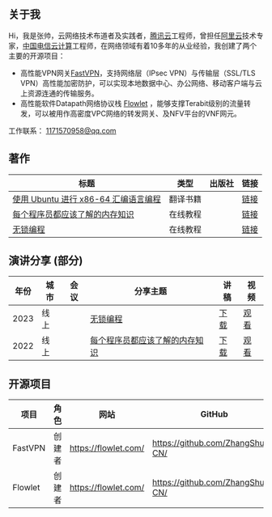 ## 关于我

Hi，我是张帅，云网络技术布道者及实践者，[腾讯云](https://cloud.tencent.com/product/vpc)工程师，曾担任[阿里云](https://www.alibabacloud.com/)技术专家，[中国电信云计算](https://www.ctyun.cn/)工程师，在网络领域有着10多年的从业经验，我创建了两个主要的开源项目：

* 高性能VPN网关[FastVPN](https://github.com/ZhangShuai-CN)，支持网络层（IPsec VPN）与传输层（SSL/TLS VPN）高性能加密防护，可以实现本地数据中心、办公网络、移动客户端与云上资源连通的传输服务。
* 高性能软件Datapath网络协议栈 [Flowlet](https://github.com/ZhangShuai-CN) ，能够支撑Terabit级别的流量转发，可以被用作高密度VPC网络的转发网关、及NFV平台的VNF网元。

工作联系： 1171570958@qq.com

## 著作

| 标题       |类型        |出版社   |链接        |
| ----------- |----------- |----------- |----------- |
|[使用 Ubuntu 进行 x86-64 汇编语言编程](https://flowlet.com/)|翻译书籍||[链接](https://flowlet.com/)|
|[每个程序员都应该了解的内存知识](https://flowlet.com/)|在线教程||[链接](https://flowlet.com/)|
|[无锁编程](https://flowlet.com/)|在线教程||[链接](https://flowlet.com/)|

## 演讲分享 (部分)

|年份          |城市        |会议         | 分享主题    |讲稿         |视频       |
| ----------- |----------- |----------- |----------- |----------- |----------- |
|2023|线上||[无锁编程](https://flowlet.com/)|[下载](https://flowlet.com/)|[观看](https://flowlet.com/)|
|2022|线上||[每个程序员都应该了解的内存知识](https://flowlet.com/)|[下载](https://flowlet.com/)|[观看](https://flowlet.com/)|

## 开源项目

|项目         |角色        |  网站   | GitHub     |
| ----------- |----------- |----------- |----------- |
| FastVPN | 创建者    | <https://flowlet.com/>  | <https://github.com/ZhangShuai-CN/> |
| Flowlet | 创建者    | <https://flowlet.com/>  | <https://github.com/ZhangShuai-CN/> |
